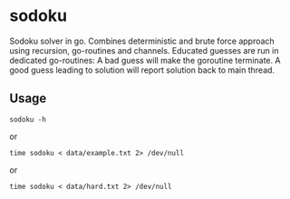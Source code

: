 # sodoku
Sodoku solver in go. Combines deterministic and brute force approach using recursion, go-routines and channels.
Educated guesses are run in dedicated go-routines: A bad guess will make the goroutine terminate. A good guess leading to solution will report solution back to main thread.

## Usage

    sodoku -h

or

    time sodoku < data/example.txt 2> /dev/null

or    

    time sodoku < data/hard.txt 2> /dev/null

